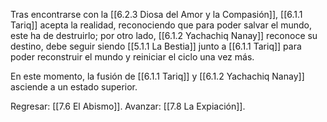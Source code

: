 Tras encontrarse con la [[6.2.3 Diosa del Amor y la Compasión]], [[6.1.1 Tariq]] acepta la realidad, reconociendo que para poder salvar el mundo, este ha de destruirlo; por otro lado, [[6.1.2 Yachachiq Nanay]] reconoce su destino, debe seguir siendo [[5.1.1 La Bestia]] junto a [[6.1.1 Tariq]] para poder reconstruir el mundo y reiniciar el ciclo una vez más.

En este momento, la fusión de [[6.1.1 Tariq]] y [[6.1.2 Yachachiq Nanay]] asciende a un estado superior.

Regresar: [[7.6 El Abismo]].
Avanzar: [[7.8 La Expiación]].